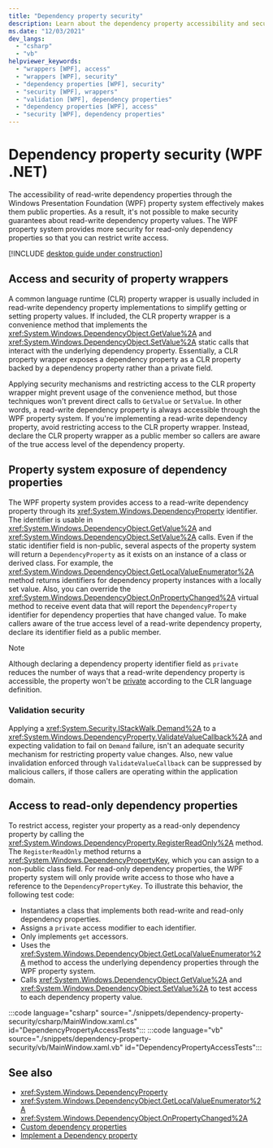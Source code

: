 ```yaml
---
title: "Dependency property security"
description: Learn about the dependency property accessibility and security in Windows Presentation Foundation (WPF).
ms.date: "12/03/2021"
dev_langs:
  - "csharp"
  - "vb"
helpviewer_keywords:
  - "wrappers [WPF], access"
  - "wrappers [WPF], security"
  - "dependency properties [WPF], security"
  - "security [WPF], wrappers"
  - "validation [WPF], dependency properties"
  - "dependency properties [WPF], access"
  - "security [WPF], dependency properties"
---
```

<!-- The acrolinx score was 92 on 12/03/2021-->

# Dependency property security (WPF .NET)

The accessibility of read-write dependency properties through the Windows Presentation Foundation (WPF) property system effectively makes them public properties. As a result, it's not possible to make security guarantees about read-write dependency property values. The WPF property system provides more security for read-only dependency properties so that you can restrict write access.

[!INCLUDE [desktop guide under construction](../../includes/desktop-guide-preview-note.md)]

## Access and security of property wrappers

A common language runtime (CLR) property wrapper is usually included in read-write dependency property implementations to simplify getting or setting property values. If included, the CLR property wrapper is a convenience method that implements the <xref:System.Windows.DependencyObject.GetValue%2A> and <xref:System.Windows.DependencyObject.SetValue%2A> static calls that interact with the underlying dependency property. Essentially, a CLR property wrapper exposes a dependency property as a CLR property backed by a dependency property rather than a private field.

Applying security mechanisms and restricting access to the CLR property wrapper might prevent usage of the convenience method, but those techniques won't prevent direct calls to `GetValue` or `SetValue`. In other words, a read-write dependency property is always accessible through the WPF property system. If you're implementing a read-write dependency property, avoid restricting access to the CLR property wrapper. Instead, declare the CLR property wrapper as a public member so callers are aware of the true access level of the dependency property.

## Property system exposure of dependency properties

The WPF property system provides access to a read-write dependency property through its <xref:System.Windows.DependencyProperty> identifier. The identifier is usable in <xref:System.Windows.DependencyObject.GetValue%2A> and <xref:System.Windows.DependencyObject.SetValue%2A> calls. Even if the static identifier field is non-public, several aspects of the property system will return a `DependencyProperty` as it exists on an instance of a class or derived class. For example, the <xref:System.Windows.DependencyObject.GetLocalValueEnumerator%2A> method returns identifiers for dependency property instances with a locally set value. Also, you can override the <xref:System.Windows.DependencyObject.OnPropertyChanged%2A> virtual method to receive event data that will report the `DependencyProperty` identifier for dependency properties that have changed value. To make callers aware of the true access level of a read-write dependency property, declare its identifier field as a public member.

> [!NOTE]
> Although declaring a dependency property identifier field as `private` reduces the number of ways that a read-write dependency property is accessible, the property won't be [private](/dotnet/csharp/language-reference/keywords/private) according to the CLR language definition.

### Validation security

Applying a <xref:System.Security.IStackWalk.Demand%2A> to a <xref:System.Windows.DependencyProperty.ValidateValueCallback%2A> and expecting validation to fail on `Demand` failure, isn't an adequate security mechanism for restricting property value changes. Also, new value invalidation enforced through `ValidateValueCallback` can be suppressed by malicious callers, if those callers are operating within the application domain.

## Access to read-only dependency properties

To restrict access, register your property as a read-only dependency property by calling the <xref:System.Windows.DependencyProperty.RegisterReadOnly%2A> method. The `RegisterReadOnly` method returns a <xref:System.Windows.DependencyPropertyKey>, which you can assign to a non-public class field. For read-only dependency properties, the WPF property system will only provide write access to those who have a reference to the `DependencyPropertyKey`. To illustrate this behavior, the following test code:

- Instantiates a class that implements both read-write and read-only dependency properties.
- Assigns a `private` access modifier to each identifier.
- Only implements `get` accessors.
- Uses the <xref:System.Windows.DependencyObject.GetLocalValueEnumerator%2A> method to access the underlying dependency properties through the WPF property system.
- Calls <xref:System.Windows.DependencyObject.GetValue%2A> and <xref:System.Windows.DependencyObject.SetValue%2A> to test access to each dependency property value.

:::code language="csharp" source="./snippets/dependency-property-security/csharp/MainWindow.xaml.cs" id="DependencyPropertyAccessTests":::
:::code language="vb" source="./snippets/dependency-property-security/vb/MainWindow.xaml.vb" id="DependencyPropertyAccessTests":::

## See also

- <xref:System.Windows.DependencyProperty>
- <xref:System.Windows.DependencyObject.GetLocalValueEnumerator%2A>
- <xref:System.Windows.DependencyObject.OnPropertyChanged%2A>
- [Custom dependency properties](custom-dependency-properties.md)
- [Implement a Dependency property](how-to-implement-a-dependency-property.md)
